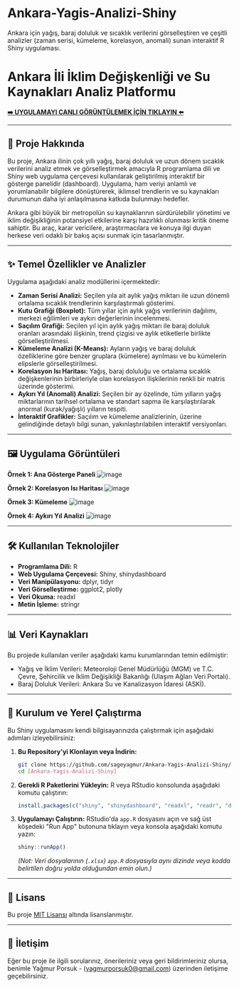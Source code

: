 # Ankara-Yagis-Analizi-Shiny
Ankara için yağış, baraj doluluk ve sıcaklık verilerini görselleştiren ve çeşitli analizler (zaman serisi, kümeleme, korelasyon, anomali) sunan interaktif R Shiny uygulaması.
# Ankara İli İklim Değişkenliği ve Su Kaynakları Analiz Platformu

**[➡️ UYGULAMAYI CANLI GÖRÜNTÜLEMEK İÇİN TIKLAYIN ⬅️](https://yagmurporsuk.shinyapps.io/ankara-yagmur/)**

---

## 📝 Proje Hakkında

Bu proje, Ankara ilinin çok yıllı yağış, baraj doluluk ve uzun dönem sıcaklık verilerini analiz etmek ve görselleştirmek amacıyla R programlama dili ve Shiny web uygulama çerçevesi kullanılarak geliştirilmiş interaktif bir gösterge panelidir (dashboard). Uygulama, ham veriyi anlamlı ve yorumlanabilir bilgilere dönüştürerek, iklimsel trendlerin ve su kaynakları durumunun daha iyi anlaşılmasına katkıda bulunmayı hedefler.

Ankara gibi büyük bir metropolün su kaynaklarının sürdürülebilir yönetimi ve iklim değişikliğinin potansiyel etkilerine karşı hazırlıklı olunması kritik öneme sahiptir. 
Bu araç, karar vericilere, araştırmacılara ve konuya ilgi duyan herkese veri odaklı bir bakış açısı sunmak için tasarlanmıştır.

---

## ✨ Temel Özellikler ve Analizler

Uygulama aşağıdaki analiz modüllerini içermektedir:

* **Zaman Serisi Analizi:** Seçilen yıla ait aylık yağış miktarı ile uzun dönemli ortalama sıcaklık trendlerinin karşılaştırmalı gösterimi.
* **Kutu Grafiği (Boxplot):** Tüm yıllar için aylık yağış verilerinin dağılımı, merkezi eğilimleri ve aykırı değerlerinin incelenmesi.
* **Saçılım Grafiği:** Seçilen yıl için aylık yağış miktarı ile baraj doluluk oranları arasındaki ilişkinin, trend çizgisi ve aylık etiketlerle birlikte görselleştirilmesi.
* **Kümeleme Analizi (K-Means):** Ayların yağış ve baraj doluluk özelliklerine göre benzer gruplara (kümelere) ayrılması ve bu kümelerin elipslerle görselleştirilmesi.
* **Korelasyon Isı Haritası:** Yağış, baraj doluluğu ve ortalama sıcaklık değişkenlerinin birbirleriyle olan korelasyon ilişkilerinin renkli bir matris üzerinde gösterimi.
* **Aykırı Yıl (Anomali) Analizi:** Seçilen bir ay özelinde, tüm yılların yağış miktarlarının tarihsel ortalama ve standart sapma ile karşılaştırılarak anormal (kurak/yağışlı) yılların tespiti.
* **İnteraktif Grafikler:** Saçılım ve kümeleme analizlerinin, üzerine gelindiğinde detaylı bilgi sunan, yakınlaştırılabilen interaktif versiyonları.

---

## 🖼️ Uygulama Görüntüleri

**Örnek 1: Ana Gösterge Paneli**
![image](https://github.com/user-attachments/assets/29761d4b-38af-4b9a-a206-62cfb8fbc954)

**Örnek 2: Korelasyon Isı Haritası**
![image](https://github.com/user-attachments/assets/97479cab-354e-4d4d-85b6-71c523c048a1)

**Örnek 3: Kümeleme**
![image](https://github.com/user-attachments/assets/1b4d4d51-5b27-44fa-893c-707aebdf9b5f)

**Örnek 4: Aykırı Yıl Analizi**
![image](https://github.com/user-attachments/assets/c2050f9f-88b2-4615-bc54-3475430bbde6)

---

## 🛠️ Kullanılan Teknolojiler

* **Programlama Dili:** R
* **Web Uygulama Çerçevesi:** Shiny, shinydashboard
* **Veri Manipülasyonu:** dplyr, tidyr
* **Veri Görselleştirme:** ggplot2, plotly
* **Veri Okuma:** readxl
* **Metin İşleme:** stringr

---

## 📊 Veri Kaynakları

Bu projede kullanılan veriler aşağıdaki kamu kurumlarından temin edilmiştir:

* Yağış ve İklim Verileri: Meteoroloji Genel Müdürlüğü (MGM) ve T.C. Çevre, Şehircilik ve İklim Değişikliği Bakanlığı (Ulaşım Ağları Veri Portalı).
* Baraj Doluluk Verileri: Ankara Su ve Kanalizasyon İdaresi (ASKİ).

---

## 🚀 Kurulum ve Yerel Çalıştırma

Bu Shiny uygulamasını kendi bilgisayarınızda çalıştırmak için aşağıdaki adımları izleyebilirsiniz:

1.  **Bu Repository'yi Klonlayın veya İndirin:**
    ```bash
    git clone https://github.com/sageyagmur/Ankara-Yagis-Analizi-Shiny/tree/main
    cd [Ankara-Yagis-Analizi-Shiny]
    ```
2.  **Gerekli R Paketlerini Yükleyin:**
    R veya RStudio konsolunda aşağıdaki komutu çalıştırın:
    ```R
    install.packages(c("shiny", "shinydashboard", "readxl", "readr", "dplyr", "tidyr", "ggplot2", "stringr", "plotly"))
    ```
3.  **Uygulamayı Çalıştırın:**
    RStudio'da `app.R` dosyasını açın ve sağ üst köşedeki "Run App" butonuna tıklayın veya konsola aşağıdaki komutu yazın:
    ```R
    shiny::runApp()
    ```
    *(Not: Veri dosyalarının (`.xlsx`) `app.R` dosyasıyla aynı dizinde veya kodda belirtilen doğru yolda olduğundan emin olun.)*

---

## 📄 Lisans

Bu proje [MIT Lisansı](LICENSE) altında lisanslanmıştır. 

---

## 👤 İletişim 

Eğer bu proje ile ilgili sorularınız, önerileriniz veya geri bildirimleriniz olursa, benimle Yağmur Porsuk - (yagmurporsuk0@gmail.com)  üzerinden iletişime geçebilirsiniz.
